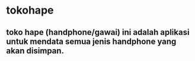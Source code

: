 # tokohape

## toko hape (handphone/gawai) ini adalah aplikasi untuk mendata semua jenis handphone yang akan disimpan.
